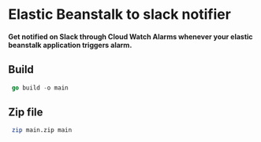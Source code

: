 # Elastic Beanstalk to slack notifier
#### Get notified on Slack through Cloud Watch Alarms whenever your elastic beanstalk application triggers alarm.
## Build
``` go
 go build -o main
```

## Zip file
``` bash
 zip main.zip main
```
